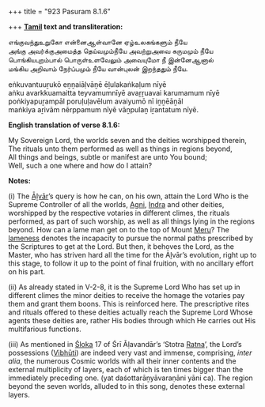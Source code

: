 +++
title = "923 Pasuram 8.1.6"

+++
**[Tamil](/definition/tamil#history "show Tamil definitions") text and transliteration:**

எங்குவந்துஉறுகோ என்னைஆள்வானே ஏழ்உலகங்களும் நீயே  
அங்கு அவர்க்குஅமைத்த தெய்வமும்நீயே அவற்றுஅவை கருமமும் நீயே  
பொங்கியபுறம்பால் பொருள்உளவேலும் அவையுமோ நீ இன்னேஆனால்  
மங்கிய அறிவாம் நேர்ப்பமும் நீயே வான்புலன் இறந்ததும் நீயே.

eṅkuvantuuṟukō eṉṉaiāḷvāṉē ēḻulakaṅkaḷum nīyē  
aṅku avarkkuamaitta teyvamumnīyē avaṟṟuavai karumamum nīyē  
poṅkiyapuṟampāl poruḷuḷavēlum avaiyumō nī iṉṉēāṉāl  
maṅkiya aṟivām nērppamum nīyē vāṉpulaṉ iṟantatum nīyē.

**English translation of verse 8.1.6:**

My Sovereign Lord, the worlds seven and the deities worshipped therein,  
The rituals unto them performed as well as things in regions beyond,  
All things and beings, subtle or manifest are unto You bound;  
Well, such a one where and how do I attain?

**Notes:**

\(i\) The [Āḻvār](/definition/aḻvar#vaishnavism "show Āḻvār definitions")’s query is how he can, on his own, attain the Lord Who is the Supreme Controller of all the worlds, [Agni](/definition/agni#vaishnavism "show Agni definitions"), [Indra](/definition/indra#vaishnavism "show Indra definitions") and other deities, worshipped by the respective votaries in different climes, the rituals performed, as part of such worship, as well as all things lying in the regions beyond. How can a lame man get on to the top of Mount [Meru](/definition/meru#history "show Meru definitions")? The [lameness](/definition/lameness#history "show lameness definitions") denotes the incapacity to pursue the normal paths prescribed by the Scriptures to get at the Lord. But then, it behoves the Lord, as the Master, who has striven hard all the time for the Āḻvār’s evolution, right up to this stage, to follow it up to the point of final fruition, with no ancillary effort on his part.

\(ii\) As already stated in V-2-8, it is the Supreme Lord Who has set up in different climes the minor deities to receive the homage the votaries pay them and grant them boons. This is reinforced here. The prescriptive rites and rituals offered to these deities actually reach the Supreme Lord Whose agents these deities are, rather His bodies through which He carries out His multifarious functions.

\(iii\) As mentioned in [Śloka](/definition/sloka#vaishnavism "show Śloka definitions") 17 of Śrī Āḷavandār’s ‘Stotra [Ratna](/definition/ratna#history "show Ratna definitions")’, the Lord’s possessions ([Vibhūti](/definition/vibhuti#vaishnavism "show Vibhūti definitions")) are indeed very vast and immense, comprising, *inter alia*, the numerous Cosmic worlds with all their inner contents and the external multiplicity of layers, each of which is ten times bigger than the immediately preceding one. (yat daśottarāṉyāvaraṇāni yāni ca). The region beyond the seven worlds, alluded to in this song, denotes these external layers.



